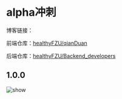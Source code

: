 # alpha冲刺

博客链接：

前端仓库：[healthyFZU/qianDuan](https://github.com/healthyFZU/qianDuan)

后端仓库：[healthyFZU/Backend_developers](https://github.com/healthyFZU/Backend_developers)

## 1.0.0

![show](F:\class\software\a_group\alpha\github\image\show.gif)